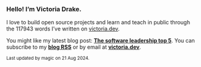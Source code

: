 ### Hello! I’m Victoria Drake.

I love to build open source projects and learn and teach in public through the 117943 words I’ve written on [victoria.dev](https://victoria.dev).

You might like my latest blog post: **[The software leadership top 5](https://victoria.dev/blog/the-software-leadership-top-5/)**. You can subscribe to my [**blog RSS**](https://victoria.dev/index.xml) or by email at [**victoria.dev**](https://victoria.dev).

<sub>Last updated by magic on 21 Aug 2024.</sub>
